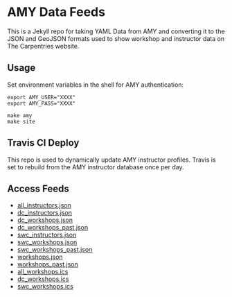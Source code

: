 # AMY Data Feeds

This is a Jekyll repo for taking YAML Data from AMY and converting it to the JSON and GeoJSON formats used to show workshop and instructor data on The Carpentries website.

## Usage 

Set environment variables in the shell for AMY authentication:
```
export AMY_USER="XXXX"
export AMY_PASS="XXXX"
```

```
make amy
make site 
```

## Travis CI Deploy

This repo is used to dynamically update AMY instructor profiles. Travis is set to rebuild from the AMY instructor database once per day.

## Access Feeds

* [all_instructors.json](https://carpentries.org/amy/all_instructors.json)
* [dc_instructors.json](https://carpentries.org/amy/dc_instructors.json)
* [dc_workshops.json](https://carpentries.org/amy/dc_workshops.json)
* [dc_workshops_past.json](https://carpentries.org/amy/dc_workshops_past.json)
* [swc_instructors.json](https://carpentries.org/amy/swc_instructors.json)
* [swc_workshops.json](https://carpentries.org/amy/swc_workshops.json)
* [swc_workshops_past.json](https://carpentries.org/amy/swc_workshops_past.json)
* [workshops.json](https://carpentries.org/amy/workshops.json)
* [workshops_past.json](https://carpentries.org/amy/workshops_past.json)
* [all_workshops.ics](https://carpentries.org/amy/all_workshops.ics)
* [dc_workshops.ics](https://carpentries.org/amy/dc_workshops.ics)
* [swc_workshops.ics](https://carpentries.org/amy/swc_workshops.ics)


